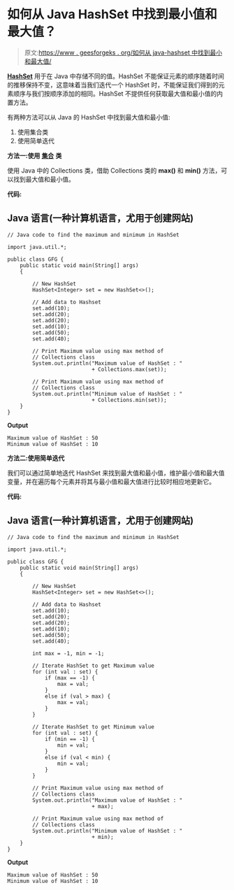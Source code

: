 # 如何从 Java HashSet 中找到最小值和最大值？

> 原文:[https://www . geesforgeks . org/如何从 java-hashset 中找到最小和最大值/](https://www.geeksforgeeks.org/how-to-find-the-minimum-and-maximum-value-from-java-hashset/)

[**HashSet**](https://www.geeksforgeeks.org/hashset-in-java/) 用于在 Java 中存储不同的值。HashSet 不能保证元素的顺序随着时间的推移保持不变，这意味着当我们迭代一个 HashSet 时，不能保证我们得到的元素顺序与我们按顺序添加的相同。HashSet 不提供任何获取最大值和最小值的内置方法。

有两种方法可以从 Java 的 HashSet 中找到最大值和最小值:

1.  使用集合类
2.  使用简单迭代

**方法一:使用** [**集合**](https://www.geeksforgeeks.org/collections-in-java-2/) **类**

使用 Java 中的 Collections 类，借助 Collections 类的 **max()** 和 **min()** 方法，可以找到最大值和最小值。

**代码:**

## Java 语言(一种计算机语言，尤用于创建网站)

```
// Java code to find the maximum and minimum in HashSet

import java.util.*;

public class GFG {
    public static void main(String[] args)
    {

        // New HashSet
        HashSet<Integer> set = new HashSet<>();

        // Add data to Hashset
        set.add(10);
        set.add(20);
        set.add(20);
        set.add(10);
        set.add(50);
        set.add(40);

        // Print Maximum value using max method of
        // Collections class
        System.out.println("Maximum value of HashSet : "
                           + Collections.max(set));

        // Print Maximum value using max method of
        // Collections class
        System.out.println("Minimum value of HashSet : "
                           + Collections.min(set));
    }
}
```

**Output**

```
Maximum value of HashSet : 50
Minimum value of HashSet : 10
```

**方法二:使用简单迭代**

我们可以通过简单地迭代 HashSet 来找到最大值和最小值，维护最小值和最大值变量，并在遍历每个元素并将其与最小值和最大值进行比较时相应地更新它。

**代码:**

## Java 语言(一种计算机语言，尤用于创建网站)

```
// Java code to find the maximum and minimum in HashSet

import java.util.*;

public class GFG {
    public static void main(String[] args)
    {

        // New HashSet
        HashSet<Integer> set = new HashSet<>();

        // Add data to Hashset
        set.add(10);
        set.add(20);
        set.add(20);
        set.add(10);
        set.add(50);
        set.add(40);

        int max = -1, min = -1;

        // Iterate HashSet to get Maximum value
        for (int val : set) {
            if (max == -1) {
                max = val;
            }
            else if (val > max) {
                max = val;
            }
        }

        // Iterate HashSet to get Minimum value
        for (int val : set) {
            if (min == -1) {
                min = val;
            }
            else if (val < min) {
                min = val;
            }
        }

        // Print Maximum value using max method of
        // Collections class
        System.out.println("Maximum value of HashSet : "
                           + max);

        // Print Maximum value using max method of
        // Collections class
        System.out.println("Minimum value of HashSet : "
                           + min);
    }
}
```

**Output**

```
Maximum value of HashSet : 50
Minimum value of HashSet : 10
```